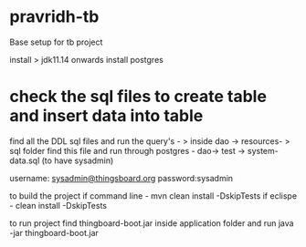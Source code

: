 # pravridh-tb
Base setup for tb project

install > jdk11.14 onwards
install postgres
# check the sql files to create table and insert data into table
find all the DDL sql files and run the query's - > inside dao -> resources- > sql folder 
find this file and run through postgres - dao-> test -> system-data.sql (to have sysadmin)

username: sysadmin@thingsboard.org
password:sysadmin



to build the project
if command line  - mvn clean install -DskipTests
if eclispe - clean install -DskipTests 

to run project find thingboard-boot.jar inside application folder and run
java -jar thingboard-boot.jar




